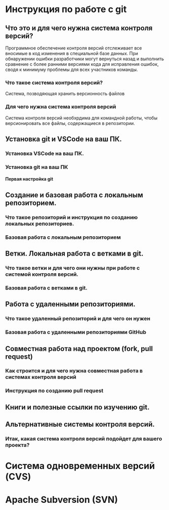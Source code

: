 # Инструкция по работе с git

## Что это и для чего нужна система контроля версий?
Программное обеспечение контроля версий отслеживает все вносимые в код изменения в специальной базе данных. При обнаружении ошибки разработчики могут вернуться назад и выполнить сравнение с более ранними версиями кода для исправления ошибок, сводя к минимуму проблемы для всех участников команды.

### Что такое система контроля версий?
Система, позводяющая хранить версионность файлов

### Для чего нужна система контроля версий
Система контроля версий необхрдима для командной работы, чтобы версионировать все файлы, содержащиеся в репозитории.

## Установка git и VSCode на ваш ПК.

### Установка VSCode на ваш ПК.

### Установка git на ваш ПК

#### Первая настройка git

## Создание и базовая работа с локальным репозиторием.

### Что такое репозиторий и инструкция по созданию локальных репозиториев.

### Базовая работа с локальным репозиторием

## Ветки. Локальная работа с ветками в git.

### Что такое ветки и для чего они нужны при работе с системой контроля версий.

### Базовая работа с ветками в git.

## Работа с удаленными репозиториями.

### Что такое удаленный репозиторий и для чего он нужен

### Базовая работа с удаленными репозиториями GitHub

## Совместная работа над проектом (fork, pull request)

### Как строится и для чего нужна совместная работа в системах контроля версий

### Инструкция по созданию pull request

## Книги и полезные ссылки по изучению git.

## Альтернативные системы контроля версий.

### Итак, какая система контроля версий подойдет для вашего проекта?

# Система одновременных версий (CVS)

# Apache Subversion (SVN)

